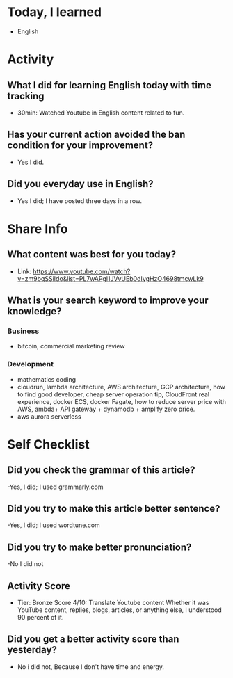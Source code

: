 # Today, I learned 
- English

# Activity
## What I did for learning English today with time tracking
- 30min: Watched Youtube in English content related to fun.

## Has your current action avoided the ban condition for your improvement?
- Yes I did.

## Did you everyday use in English?
- Yes I did; I have posted three days in a row.

# Share Info
## What content was best for you today?
- Link: https://www.youtube.com/watch?v=zm9bqSSiIdo&list=PL7wAPgl1JVvUEb0dIygHzO4698tmcwLk9

## What is your search keyword to improve your knowledge?
### Business
- bitcoin, commercial marketing review 

### Development
- mathematics coding
- cloudrun, lambda architecture, AWS architecture, GCP architecture, how to find good developer, cheap server operation tip, CloudFront real experience, docker ECS, docker Fagate, how to reduce server price with AWS, ambda+ API gateway + dynamodb + amplify zero price.
- aws aurora serverless

# Self Checklist
## Did you check the grammar of this article?
-Yes, I did; I used grammarly.com 

## Did you try to make this article better sentence?
-Yes, I did; I used wordtune.com

## Did you try to make better pronunciation?
-No I did not

## Activity Score
- Tier: Bronze
Score 4/10: Translate Youtube content Whether it was YouTube content, replies, blogs, articles, or anything else, I understood 90 percent of it.

## Did you get a better activity score than yesterday?
- No i did not, Because I don't have time and energy.
